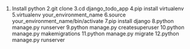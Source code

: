 1. Install python 
2.git clone
3.cd django_todo_app
4.pip install virtualenv
5.virtualenv your_environment_name
6.source your_environment_name/bin/activate
7.pip install django
8.python manage.py runserver
9.python manage.py createsuperuser
10.python manage.py makemigrations
11.python manage.py migrate
12.python manage.py runserver
